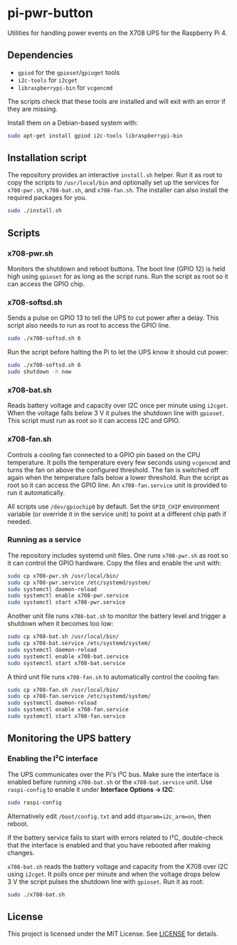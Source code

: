 # pi-pwr-button

Utilities for handling power events on the X708 UPS for the Raspberry Pi 4.

## Dependencies

- `gpiod` for the `gpioset`/`gpioget` tools
- `i2c-tools` for `i2cget`
- `libraspberrypi-bin` for `vcgencmd`

The scripts check that these tools are installed and will exit with an error if
they are missing.

Install them on a Debian-based system with:

```bash
sudo apt-get install gpiod i2c-tools libraspberrypi-bin
```

## Installation script

The repository provides an interactive `install.sh` helper. Run it as root to
copy the scripts to `/usr/local/bin` and optionally set up the services for
`x708-pwr.sh`, `x708-bat.sh`, and `x708-fan.sh`. The installer can also install the required
packages for you.

```bash
sudo ./install.sh
```

## Scripts

### x708-pwr.sh
Monitors the shutdown and reboot buttons. The boot line (GPIO 12) is held
high using `gpioset` for as long as the script runs. Run the script as root so
it can access the GPIO chip.

### x708-softsd.sh
Sends a pulse on GPIO 13 to tell the UPS to cut power after a delay. This
script also needs to run as root to access the GPIO line.

```bash
sudo ./x708-softsd.sh 6
```

Run the script before halting the Pi to let the UPS know it should cut
power:

```bash
sudo ./x708-softsd.sh 6
sudo shutdown -h now
```

### x708-bat.sh
Reads battery voltage and capacity over I2C once per minute using `i2cget`.
When the voltage falls below 3&nbsp;V it pulses the shutdown line with
`gpioset`. This script must run as root so it can access I2C and GPIO.

### x708-fan.sh
Controls a cooling fan connected to a GPIO pin based on the CPU temperature.
It polls the temperature every few seconds using `vcgencmd` and turns the fan
on above the configured threshold. The fan is switched off again when the
temperature falls below a lower threshold. Run the script as root so it can
access the GPIO line. An `x708-fan.service` unit is provided to run it automatically.

All scripts use `/dev/gpiochip0` by default. Set the `GPIO_CHIP` environment
variable (or override it in the service unit) to point at a different chip
path if needed.

### Running as a service

The repository includes systemd unit files. One runs `x708-pwr.sh` as root so
it can control the GPIO hardware. Copy the files and enable the unit with:

```bash
sudo cp x708-pwr.sh /usr/local/bin/
sudo cp x708-pwr.service /etc/systemd/system/
sudo systemctl daemon-reload
sudo systemctl enable x708-pwr.service
sudo systemctl start x708-pwr.service
```

Another unit file runs `x708-bat.sh` to monitor the battery level and trigger a
shutdown when it becomes too low:

```bash
sudo cp x708-bat.sh /usr/local/bin/
sudo cp x708-bat.service /etc/systemd/system/
sudo systemctl daemon-reload
sudo systemctl enable x708-bat.service
sudo systemctl start x708-bat.service
```

A third unit file runs `x708-fan.sh` to automatically control the cooling fan:

```bash
sudo cp x708-fan.sh /usr/local/bin/
sudo cp x708-fan.service /etc/systemd/system/
sudo systemctl daemon-reload
sudo systemctl enable x708-fan.service
sudo systemctl start x708-fan.service
```

## Monitoring the UPS battery

### Enabling the I²C interface

The UPS communicates over the Pi's I²C bus. Make sure the interface is enabled
before running `x708-bat.sh` or the `x708-bat.service` unit. Use
`raspi-config` to enable it under **Interface Options &rarr; I2C**:

```bash
sudo raspi-config
```

Alternatively edit `/boot/config.txt` and add
`dtparam=i2c_arm=on`, then reboot.

If the battery service fails to start with errors related to I²C, double-check
that the interface is enabled and that you have rebooted after making changes.

`x708-bat.sh` reads the battery voltage and capacity from the X708 over I2C using
`i2cget`. It polls once per minute and when the voltage drops below 3&nbsp;V the
script pulses the shutdown line with `gpioset`. Run it as root:

```bash
sudo ./x708-bat.sh
```

## License
This project is licensed under the MIT License. See [LICENSE](LICENSE) for details.

